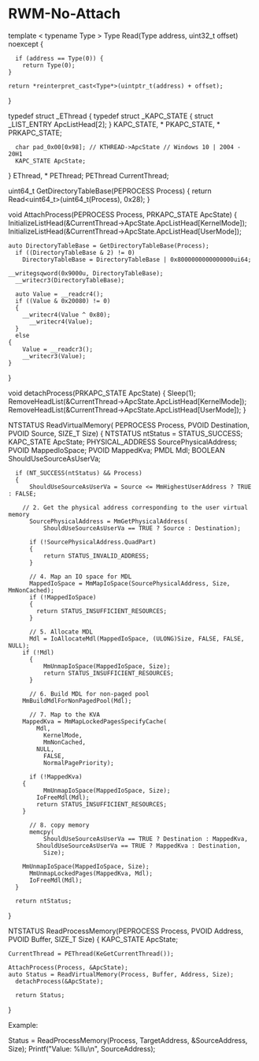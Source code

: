 # RWM-No-Attach




  template < typename Type >
  Type Read(Type address, uint32_t offset) noexcept {

	  if (address == Type(0)) {
	  	return Type(0);
  	}

  	return *reinterpret_cast<Type*>(uintptr_t(address) + offset);
  }

  typedef struct _EThread
  {
  	typedef struct _KAPC_STATE
	  {
	  	struct _LIST_ENTRY ApcListHead[2];
	  } KAPC_STATE, * PKAPC_STATE, * PRKAPC_STATE;

	  char pad_0x00[0x98]; // KTHREAD->ApcState // Windows 10 | 2004 - 20H1
	  KAPC_STATE ApcState;

  } EThread, * PEThread;
  PEThread CurrentThread;

  uint64_t GetDirectoryTableBase(PEPROCESS Process)
  {
	  return Read<uint64_t>(uint64_t(Process), 0x28);
  }

  void AttachProcess(PEPROCESS Process, PRKAPC_STATE ApcState)
  {
	  InitializeListHead(&CurrentThread->ApcState.ApcListHead[KernelMode]);
	  InitializeListHead(&CurrentThread->ApcState.ApcListHead[UserMode]);

  	auto DirectoryTableBase = GetDirectoryTableBase(Process);
	  if ((DirectoryTableBase & 2) != 0)
	  	DirectoryTableBase = DirectoryTableBase | 0x8000000000000000ui64;

  	__writegsqword(0x9000u, DirectoryTableBase);
	  __writecr3(DirectoryTableBase);

	  auto Value = __readcr4();
	  if ((Value & 0x20080) != 0)
	  {
	  	__writecr4(Value ^ 0x80);
		  __writecr4(Value);
	  }
	  else
  	{
	  	Value = __readcr3();
	  	__writecr3(Value);
  	}
  }

  void detachProcess(PRKAPC_STATE ApcState)
  {
	  Sleep(1);
	  RemoveHeadList(&CurrentThread->ApcState.ApcListHead[KernelMode]);
	  RemoveHeadList(&CurrentThread->ApcState.ApcListHead[UserMode]);
  }

  NTSTATUS ReadVirtualMemory(
	  PEPROCESS Process,
	  PVOID Destination,
	  PVOID Source,
  	SIZE_T Size)
  {
	  NTSTATUS ntStatus = STATUS_SUCCESS;
	  KAPC_STATE ApcState;
	  PHYSICAL_ADDRESS SourcePhysicalAddress;
	  PVOID MappedIoSpace;
  	PVOID MappedKva;
  	PMDL Mdl;
  	BOOLEAN ShouldUseSourceAsUserVa;

	  if (NT_SUCCESS(ntStatus) && Process)
	  {
		  ShouldUseSourceAsUserVa = Source <= MmHighestUserAddress ? TRUE : FALSE;

	  	// 2. Get the physical address corresponding to the user virtual memory
		  SourcePhysicalAddress = MmGetPhysicalAddress(
			  ShouldUseSourceAsUserVa == TRUE ? Source : Destination);
  
		  if (!SourcePhysicalAddress.QuadPart)
		  {
			  return STATUS_INVALID_ADDRESS;
		  }

		  // 4. Map an IO space for MDL
		  MappedIoSpace = MmMapIoSpace(SourcePhysicalAddress, Size, MmNonCached);
		  if (!MappedIoSpace)
		  {
		  	return STATUS_INSUFFICIENT_RESOURCES;
		  }

		  // 5. Allocate MDL
		  Mdl = IoAllocateMdl(MappedIoSpace, (ULONG)Size, FALSE, FALSE, NULL);
	  	if (!Mdl)
		  {
			  MmUnmapIoSpace(MappedIoSpace, Size);
			  return STATUS_INSUFFICIENT_RESOURCES;
		  }

		  // 6. Build MDL for non-paged pool
	  	MmBuildMdlForNonPagedPool(Mdl);

		  // 7. Map to the KVA
	  	MappedKva = MmMapLockedPagesSpecifyCache(
		  	Mdl,
			  KernelMode,
			  MmNonCached,
		  	NULL,
			  FALSE,
			  NormalPagePriority);

		  if (!MappedKva)
	  	{
			  MmUnmapIoSpace(MappedIoSpace, Size);
		  	IoFreeMdl(Mdl);
		  	return STATUS_INSUFFICIENT_RESOURCES;
	  	}

		  // 8. copy memory
		  memcpy(
			  ShouldUseSourceAsUserVa == TRUE ? Destination : MappedKva,
		  	ShouldUseSourceAsUserVa == TRUE ? MappedKva : Destination,
			  Size);

	  	MmUnmapIoSpace(MappedIoSpace, Size);
		  MmUnmapLockedPages(MappedKva, Mdl);
		  IoFreeMdl(Mdl);
	  }

	  return ntStatus;
  }


  NTSTATUS ReadProcessMemory(PEPROCESS Process, PVOID Address, PVOID Buffer, SIZE_T Size)
  {
  	KAPC_STATE ApcState;

  	CurrentThread = PEThread(KeGetCurrentThread());

  	AttachProcess(Process, &ApcState);
  	auto Status = ReadVirtualMemory(Process, Buffer, Address, Size);
	  detachProcess(&ApcState);

	  return Status;
  }


  Example:

  Status = ReadProcessMemory(Process, TargetAddress, &SourceAddress, Size);
  Printf("Value: %llu\n", SourceAddress);
